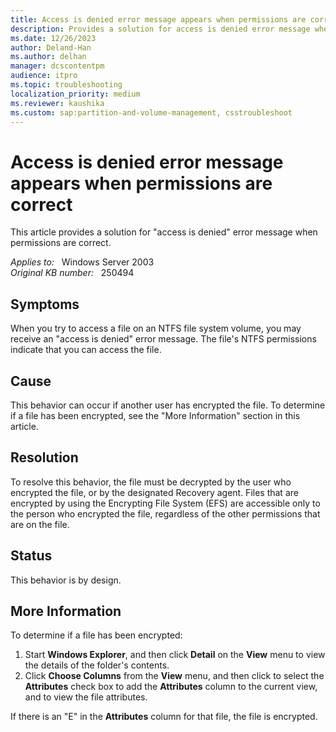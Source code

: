 ```yaml
---
title: Access is denied error message appears when permissions are correct
description: Provides a solution for access is denied error message when permissions are correct.
ms.date: 12/26/2023
author: Deland-Han
ms.author: delhan
manager: dcscontentpm
audience: itpro
ms.topic: troubleshooting
localization_priority: medium
ms.reviewer: kaushika
ms.custom: sap:partition-and-volume-management, csstroubleshoot
---
```

# Access is denied error message appears when permissions are correct

This article provides a solution for "access is denied" error message when permissions are correct.

_Applies to:_ &nbsp; Windows Server 2003  
_Original KB number:_ &nbsp; 250494

## Symptoms

When you try to access a file on an NTFS file system volume, you may receive an "access is denied" error message. The file's NTFS permissions indicate that you can access the file.

## Cause

This behavior can occur if another user has encrypted the file. To determine if a file has been encrypted, see the "More Information" section in this article.

## Resolution

To resolve this behavior, the file must be decrypted by the user who encrypted the file, or by the designated Recovery agent. Files that are encrypted by using the Encrypting File System (EFS) are accessible only to the person who encrypted the file, regardless of the other permissions that are on the file.

## Status

This behavior is by design.

## More Information

To determine if a file has been encrypted:

1. Start **Windows Explorer**, and then click **Detail** on the **View** menu to view the details of the folder's contents.
2. Click **Choose Columns** from the **View** menu, and then click to select the **Attributes** check box to add the **Attributes** column to the current view, and to view the file attributes.

If there is an "E" in the **Attributes** column for that file, the file is encrypted.
